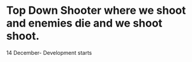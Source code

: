 # Top Down Shooter where we shoot and enemies die and we shoot shoot.

14 December- Development starts
